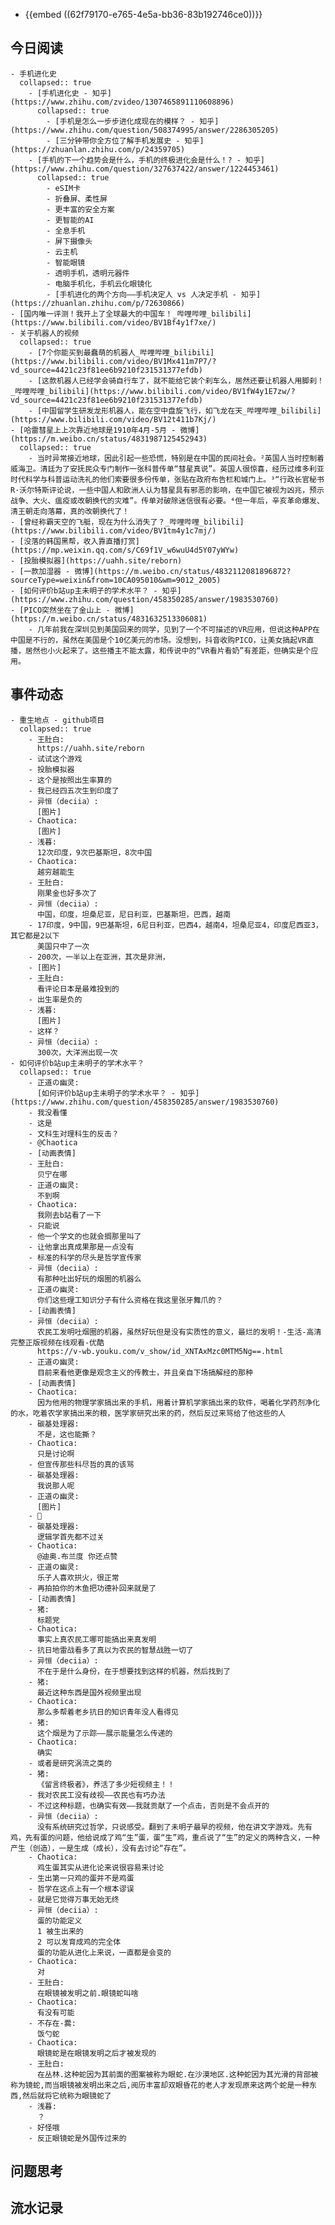 - {{embed ((62f79170-e765-4e5a-bb36-83b192746ce0))}}
## 今日阅读
	- 手机进化史
	  collapsed:: true
		- [手机进化史 - 知乎](https://www.zhihu.com/zvideo/1307465891110608896)
		  collapsed:: true
			- [手机是怎么一步步进化成现在的模样？ - 知乎](https://www.zhihu.com/question/508374995/answer/2286305205)
			- [三分钟带你全方位了解手机发展史 - 知乎](https://zhuanlan.zhihu.com/p/24359705)
		- [手机的下一个趋势会是什么，手机的终极进化会是什么！? - 知乎](https://www.zhihu.com/question/327637422/answer/1224453461)
		  collapsed:: true
			- eSIM卡
			- 折叠屏、柔性屏
			- 更丰富的安全方案
			- 更智能的AI
			- 全息手机
			- 屏下摄像头
			- 云主机
			- 智能眼镜
			- 透明手机，透明元器件
			- 电脑手机化，手机云化眼镜化
			- [手机进化的两个方向——手机决定人 vs 人决定手机 - 知乎](https://zhuanlan.zhihu.com/p/72630866)
	- [国内唯一评测！我开上了全球最大的中国车！_哔哩哔哩_bilibili](https://www.bilibili.com/video/BV1Bf4y1f7xe/)
	- 关于机器人的视频
	  collapsed:: true
		- [7个你能买到最蠢萌的机器人_哔哩哔哩_bilibili](https://www.bilibili.com/video/BV1Mx411m7P7/?vd_source=4421c23f81ee6b9210f231531377efdb)
		- [这款机器人已经学会骑自行车了，就不能给它装个刹车么，居然还要让机器人用脚刹！_哔哩哔哩_bilibili](https://www.bilibili.com/video/BV1fW4y1E7zw/?vd_source=4421c23f81ee6b9210f231531377efdb)
		- [中国留学生研发龙形机器人，能在空中盘旋飞行，如飞龙在天_哔哩哔哩_bilibili](https://www.bilibili.com/video/BV12t411b7Kj/)
	- [哈雷彗星上上次靠近地球是1910年4月-5月 - 微博](https://m.weibo.cn/status/4831987125452943)
	  collapsed:: true
		- 当时异常接近地球，因此引起一些恐慌，特别是在中国的民间社会。²英国人当时控制着威海卫。清廷为了安抚民众专门制作一张科普传单“彗星真说”。英国人很惊喜，经历过维多利亚时代科学与科普运动洗礼的他们索要很多份传单，张贴在政府布告栏和城门上。³“行政长官秘书R·沃尔特斯评论说，一些中国人和欧洲人认为彗星具有邪恶的影响，在中国它被视为凶兆，预示战争、大火、瘟疫或改朝换代的灾难”。传单对破除迷信很有必要。⁴但一年后，辛亥革命爆发、清王朝走向落幕，真的改朝换代了！
	- [曾经称霸天空的飞艇，现在为什么消失了？_哔哩哔哩_bilibili](https://www.bilibili.com/video/BV1tm4y1c7mj/)
	- [没落的韩国黑帮，收入靠直播打赏](https://mp.weixin.qq.com/s/C69f1V_w6wuU4d5Y07yWYw)
	- [投胎模拟器](https://uahh.site/reborn)
	- [一款加湿器 - 微博](https://m.weibo.cn/status/4832112081896872?sourceType=weixin&from=10CA095010&wm=9012_2005)
	- [如何评价b站up主未明子的学术水平？ - 知乎](https://www.zhihu.com/question/458350285/answer/1983530760)
	- [PICO突然坐在了金山上 - 微博](https://m.weibo.cn/status/4831632513306081)
		- 几年前我在深圳见到美国回来的同学，见到了一个不可描述的VR应用，但说这种APP在中国是不行的，虽然在美国是个10亿美元的市场。没想到，抖音收购PICO，让美女搞起VR直播，居然也小火起来了。这些播主不能太露，和传说中的“VR看片看奶”有差距，但确实是个应用。
## 事件动态
	- 重生地点 - github项目
	  collapsed:: true
		- 王肚白:
		  https://uahh.site/reborn
		- 试试这个游戏
		- 投胎模拟器
		- 这个是按照出生率算的
		- 我已经四五次生到印度了
		- 异恒（deciia）:
		  [图片]
		- Chaotica:
		  [图片]
		- 浅暮:
		  12次印度，9次巴基斯坦，8次中国
		- Chaotica:
		  越穷越能生
		- 王肚白:
		  刚果金也好多次了
		- 异恒（deciia）:
		  中国，印度，坦桑尼亚，尼日利亚，巴基斯坦，巴西，越南
		- 17印度，9中国，9巴基斯坦，6尼日利亚，巴西4，越南4，坦桑尼亚4，印度尼西亚3，其它都是2以下
		  美国只中了一次
		- 200次，一半以上在亚洲，其次是非洲，
		- [图片]
		- 王肚白:
		  看评论日本是最难投到的
		- 出生率是负的
		- 浅暮:
		  [图片]
		- 这样？
		- 异恒（deciia）:
		  300次，大洋洲出现一次
	- 如何评价b站up主未明子的学术水平？
	  collapsed:: true
		- 正道の幽灵:
		  [如何评价b站up主未明子的学术水平？ - 知乎](https://www.zhihu.com/question/458350285/answer/1983530760)
		- 我没看懂
		- 这是
		- 文科生对理科生的反击？
		- @Chaotica
		- [动画表情]
		- 王肚白:
		  贝宁在哪
		- 正道の幽灵:
		  不到啊
		- Chaotica:
		  我刚去b站看了一下
		- 只能说
		- 他一个学文的也就会搁那里叫了
		- 让他拿出真成果那是一点没有
		- 标准的科学的尽头是哲学宣传家
		- 异恒（deciia）:
		  有那种吐出好玩的烟圈的机器么
		- 正道の幽灵:
		  你们这些理工知识分子有什么资格在我这里张牙舞爪的？
		- [动画表情]
		- 异恒（deciia）:
		  农民工发明吐烟圈的机器，虽然好玩但是没有实质性的意义，最烂的发明！-生活-高清完整正版视频在线观看-优酷
		  https://v-wb.youku.com/v_show/id_XNTAxMzc0MTM5Ng==.html
		- 正道の幽灵:
		  目前来看他更像是观念主义的传教士，并且亲自下场搞解经的那种
		- [动画表情]
		- Chaotica:
		  因为他用的物理学家搞出来的手机，用着计算机学家搞出来的软件，喝着化学药剂净化的水，吃着农学家搞出来的粮，医学家研究出来的药，然后反过来骂给了他这些的人
		- 碳基处理器:
		  不是，这也能撕？
		- Chaotica:
		  只是讨论啊
		- 但宣传那些科尽哲的真的该骂
		- 碳基处理器:
		  我说那人呢
		- 正道の幽灵:
		  [图片]
		- 🤔
		- 碳基处理器:
		  逻辑学首先都不过关
		- Chaotica:
		  @迪奥.布兰度 你还点赞
		- 正道の幽灵:
		  乐子人喜欢拱火，很正常
		- 再拍拍你的木鱼把功德补回来就是了
		- [动画表情]
		- 猪:
		  标题党
		- Chaotica:
		  事实上真农民工哪可能搞出来真发明
		- 抗日地雷战看多了真以为农民的智慧战胜一切了
		- 异恒（deciia）:
		  不在于是什么身份，在于想要找到这样的机器，然后找到了
		- 猪:
		  最近这种东西是国外视频里出现
		- Chaotica:
		  那么多帮着老乡抗日的知识青年没人看得见
		- 猪:
		  这个烟是为了示踪——展示能量怎么传递的
		- Chaotica:
		  确实
		- 或者是研究涡流之类的
		- 猪:
		  《留言终极者》，养活了多少短视频主！！
		- 我对农民工没有歧视——农民也有巧办法
		- 不过这种标题，也确实有效——我就贡献了一个点击，否则是不会点开的
		- 异恒（deciia）:
		  没有系统研究过哲学，只说感受。翻到了未明子最早的视频，他在讲文字游戏。先有鸡，先有蛋的问题，他给说成了鸡“生”蛋，蛋“生”鸡，重点说了“生”的定义的两种含义，一种产生（创造），一是生成（成长），没有去讨论“存在”。
		- Chaotica:
		  鸡生蛋其实从进化论来说很容易来讨论
		- 生出第一只鸡的蛋并不是鸡蛋
		- 哲学在这点上有一个根本谬误
		- 就是它觉得万事无始无终
		- 异恒（deciia）:
		  蛋的功能定义
		  1 被生出来的
		  2 可以发育成鸡的完全体
		  蛋的功能从进化上来说，一直都是会变的
		- Chaotica:
		  对
		- 王肚白:
		  在眼镜被发明之前.眼镜蛇叫啥
		- Chaotica:
		  有没有可能
		- 不存在-爨:
		  饭勺蛇
		- Chaotica:
		  眼镜蛇是在眼镜发明之后才被发现的
		- 王肚白:
		  在丛林.这种蛇因为其前面的图案被称为眼蛇.在沙漠地区.这种蛇因为其光滑的背部被称为镜蛇,而当眼镜被发明出来之后,阅历丰富却双眼昏花的老人才发现原来这两个蛇是一种东西,然后就将它统称为眼镜蛇了
		- 浅暮:
		  ？
		- 好怪哦
		- 反正眼镜蛇是外国传过来的
## 问题思考
## 流水记录